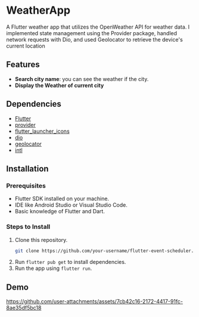 # WeatherApp

A Flutter weather app that utilizes the OpenWeather API for weather data. I implemented state management using the Provider package, handled network requests with Dio, and used Geolocator to retrieve the device's current location
## Features

- **Search city name**: you can see the weather if the city.
- **Display the Weather of current city**

## Dependencies

- [Flutter](https://flutter.dev/)
- [provider](https://pub.dev/packages/provider)
- [flutter_launcher_icons](https://pub.dev/packages/get)
- [dio](https://pub.dev/packages/dio)
- [geolocator](https://pub.dev/packages/geolocator)
- [intl](https://pub.dev/packages/intl)
  
## Installation

### Prerequisites
- Flutter SDK installed on your machine.
- IDE like Android Studio or Visual Studio Code.
- Basic knowledge of Flutter and Dart.
### Steps to Install
1. Clone this repository.
      ```bash
   git clone https://github.com/your-username/flutter-event-scheduler.git](https://github.com/DagiABAY/WeatherApp.git
2. Run `flutter pub get` to install dependencies.
3. Run the app using `flutter run`.

## Demo
https://github.com/user-attachments/assets/7cb42c16-2172-4417-91fc-8ae35df5bc18

